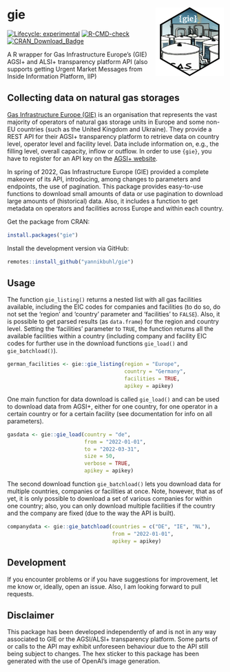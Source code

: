 
# gie <img src="man/figures/hexsticker_gie.png" width="160px" align="right" />

<!-- badges: start -->

[![Lifecycle:
experimental](https://lifecycle.r-lib.org/articles/figures/lifecycle-experimental.svg)](https://lifecycle.r-lib.org/articles/stages.html#experimental)
[![R-CMD-check](https://github.com/yannikbuhl/gie/actions/workflows/R-CMD-check.yaml/badge.svg)](https://github.com/yannikbuhl/gie/actions/workflows/R-CMD-check.yaml)
[![CRAN_Download_Badge](https://cranlogs.r-pkg.org/badges/gie)](https://cran.r-project.org/package=gie)
<!-- badges: end -->

A R wrapper for Gas Infrastructure Europe’s (GIE) AGSI+ and ALSI+
transparency platform API (also supports getting Urgent Market Messages
from Inside Information Platform, IIP)

## Collecting data on natural gas storages

[Gas Infrastructure Europe (GIE)](https://www.gie.eu/) is an
organisation that represents the vast majority of operators of natural
gas storage units in Europe and some non-EU countries (such as the
United Kingdom and Ukraine). They provide a REST API for their AGSI+
transparency platform to retrieve data on country level, operator level
and facility level. Data include information on, e.g., the filling
level, overall capacity, inflow or outflow. In order to use `{gie}`, you
have to register for an API key on the [AGSI+
website](https://agsi.gie.eu/).

In spring of 2022, Gas Infrastructure Europe (GIE) provided a complete
makeover of its API, introducing, among changes to parameters and
endpoints, the use of pagination. This package provides easy-to-use
functions to download small amounts of data or use pagination to
download large amounts of (historical) data. Also, it includes a
function to get metadata on operators and facilities across Europe and
within each country.

Get the package from CRAN:

``` r
install.packages("gie")
```

Install the development version via GitHub:

``` r
remotes::install_github("yannikbuhl/gie")
```

## Usage

The function `gie_listing()` returns a nested list with all gas
facilities available, including the EIC codes for companies and
facilities (to do so, do not set the ‘region’ and ‘country’ parameter
and ‘facilities’ to `FALSE`). Also, it is possible to get parsed results
(as `data.frame`) for the region and country level. Setting the
‘facilities’ parameter to `TRUE`, the function returns all the available
facilities within a country (including company and facility EIC codes
for further use in the download functions `gie_load()` and
`gie_batchload()`).

``` r
german_facilities <- gie::gie_listing(region = "Europe",
                                      country = "Germany",
                                      facilities = TRUE,
                                      apikey = apikey)
```

One main function for data download is called `gie_load()` and can be
used to download data from AGSI+, either for one country, for one
operator in a certain country or for a certain facility (see
documentation for info on all parameters).

``` r
gasdata <- gie::gie_load(country = "de",
                         from = "2022-01-01",
                         to = "2022-03-31",
                         size = 50,
                         verbose = TRUE,
                         apikey = apikey)
```

The second download function `gie_batchload()` lets you download data
for multiple countries, companies or facilities at once. Note, however,
that as of yet, it is only possible to download a set of various
companies for within one country; also, you can only download multiple
facilities if the country and the company are fixed (due to the way the
API is built).

``` r
companydata <- gie::gie_batchload(countries = c("DE", "IE", "NL"), 
                                  from = "2022-01-01",
                                  apikey = apikey)
```

## Development

If you encounter problems or if you have suggestions for improvement,
let me know or, ideally, open an issue. Also, I am looking forward to
pull requests.

## Disclaimer

This package has been developed independently of and is not in any way
associated to GIE or the AGSI/ALSI+ transparency platform. Some parts of
or calls to the API may exhibit unforeseen behaviour due to the API
still being subject to changes. The hex sticker to this package has been
generated with the use of OpenAI’s image generation.
